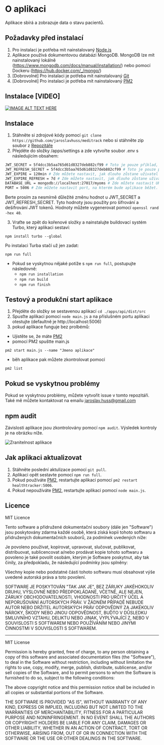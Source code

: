# O aplikaci

Aplikace sbírá a zobrazuje data o stavu pacientů.

## Požadavky před instalací

1. Pro instalaci je potřeba mít nainstalovaný [Node.js](https://nodejs.org/en/)
2. Aplikace používá dokumentovou databázi MongoDB. MongoDB lze mít nainstalovaný lokálně (https://www.mongodb.com/docs/manual/installation/) nebo pomocí Dockeru (https://hub.docker.com/_/mongo/)
3. [Dobrovolné] Pro instalaci je potřeba mít nainstalovaný [Git](https://git-scm.com/downloads)
4. [Dobrovolné] Pro instalaci je potřeba mít nainstalovaný [PM2](https://pm2.keymetrics.io/)

## Instalace [VIDEO]

[![IMAGE ALT TEXT HERE](https://img.youtube.com/vi/nHOW_95EQ6c/0.jpg)](https://www.youtube.com/watch?v=nHOW_95EQ6c)

## Instalace

1. Stáhněte si zdrojové kódy pomocí `git clone https://github.com/jaroslavhuss/meditrack` nebo si stáhněte zip soubor z [Repozitáře](https://github.com/jaroslavhuss/meditrack)
2. Přejděte do složky /apps/settings a zde vytvořte soubor .env s následujícím obsahem:

```bash
JWT_SECRET = 5f4dcc3b5aa765d61d8327deb882cf99 # Toto je pouze příklad, prosím změňte hodnotu
JWT_REFRESH_SECRET = 5f4dcc3b5aa765d61d8327deb882cf99 # Toto je pouze příklad, prosím změňte hodnotu
JWT_EXPIRE = 120min # Zde můžete nastavit, jak dlouho zůstane uživatel přihlášený
JWT_EXPIRE_REFRESH = 7d # Zde můžete nastavit, jak dlouho zůstane uživatel přihlášený po obnovení tokenu
DATABASE_URL = mongodb://localhost:27017/myoms # Zde můžete nastavit URL pro připojení k MongoDB, jedná se o příklad a je potřeba nastavit silné heslo
PORT = 5006 # Zde můžete nastavit port, na kterém bude aplikace běžet. Defaultně bude aplikace dostupná na http://localhost:5006
```

Berte prosím za nesmírně důležité změnu hodnot u JWT_SECRET a JWT_REFRESH_SECRET. Tyto hodnoty jsou použity pro šifrování a dešifrování JWT tokenů. Hodnoty můžete vygenerovat pomocí `openssl rand -hex 40`.

3. Vraťte se zpět do kořenové složky a nainstalujte buildovací systém Turbo, který aplikaci sestaví: 
```
npm install turbo --global 
```
Po instalaci Turba stačí už jen zadat: 
```
npm run full
```

- Pokud se vyskytnou nějaké potíže s ```npm run full```, postupujte následovně:
  - `npm run installation`
  - `npm run build`
  - `npm run finish`


## Testový a produkční start aplikace

1. Přejděte do složky se sestavenou aplikací `cd ./apps/api/dist/src`
2. Spusťte aplikaci pomocí `node main.js` a na příslušném portu aplikaci otestujte (defaultně je http://localhost:5006)
3. pokud aplikace funguje bez prolbémů:
 - Ujistěte se, že máte [PM2](https://pm2.keymetrics.io/)
 - pomocí PM2 spuštte main.js
 ```
 pm2 start main.js --name "Jmeno aplikace"
 ```
 - běh aplikace pak můžete zkontrolovat pomocí 
 ```
 pm2 list
 ```

## Pokud se vyskytnou problémy

Pokud se vyskytnou problémy, můžete vytvořit issue v tomto repozitáři. Také mě můžete kontaktovat na emailu jaroslav.huss@gmail.com

## npm audit

Závislosti aplikace jsou zkontrolovány pomocí `npm audit`. Výsledek kontroly je na obrázku níže.

![Zranitelnost aplikace](npm_audit.png "Zranitelnost aplikace")

## Jak aplikaci aktualizovat

1. Stáhněte poslední aktulizace pomocí `git pull`.
2. Aplikaci opět sestavte pomocí `npm run full`.
3. Pokud používáte [PM2](https://pm2.keymetrics.io/), restartujte aplikaci pomocí `pm2 restart healthtracker:5006`.
4. Pokud nepoužíváte [PM2](https://pm2.keymetrics.io/), restartujte aplikaci pomocí `node main.js`.

## Licence

MIT Licence

Tento software a přidružené dokumentační soubory (dále jen "Software") jsou poskytovány zdarma každé osobě, která získá kopii tohoto softwaru a přidružených dokumentačních souborů, za podmínek uvedených níže:

Je povoleno používat, kopírovat, upravovat, slučovat, publikovat, distribuovat, sublicencovat a/nebo prodávat kopie tohoto softwaru a povoleno je také povolit osobám, kterým je Software poskytnut, aby tak činily, za předpokladu, že následující podmínky jsou splněny:

Všechny kopie nebo podstatné části tohoto softwaru musí obsahovat výše uvedené autorská práva a toto povolení.

SOFTWARE JE POSKYTOVÁN "TAK JAK JE", BEZ ZÁRUKY JAKÉHOKOLIV DRUHU, VÝSLOVNÉ NEBO PŘEDPOKLÁDANÉ, VČETNĚ, ALE NEJEN, ZÁRUKY OBCHODOVATELNOSTI, VHODNOSTI PRO URČITÝ ÚČEL A NEPORUŠOVÁNÍ AUTORSKÝCH PRÁV. V ŽÁDNÉM PŘÍPADĚ NEBUDE AUTOR NEBO DRŽITEL AUTORSKÝCH PRÁV ODPOVĚDNÝ ZA JAKÉKOLIV NÁROKY, ŠKODY NEBO JINOU ODPOVĚDNOST, BUĎTO V DŮSLEDKU SMLUVNÍHO VZTAHU, DELIKTU NEBO JINAK, VYPLÝVAJÍCÍ Z, NEBO V SOUVISLOSTI S SOFTWAREM NEBO POUŽÍVÁNÍM NEBO JINÝMI ČINNOSTMI V SOUVISLOSTI S SOFTWAREM.

---

MIT License

Permission is hereby granted, free of charge, to any person obtaining a copy of this software and associated documentation files (the "Software"), to deal in the Software without restriction, including without limitation the rights to use, copy, modify, merge, publish, distribute, sublicense, and/or sell copies of the Software, and to permit persons to whom the Software is furnished to do so, subject to the following conditions:

The above copyright notice and this permission notice shall be included in all copies or substantial portions of the Software.

THE SOFTWARE IS PROVIDED "AS IS", WITHOUT WARRANTY OF ANY KIND, EXPRESS OR IMPLIED, INCLUDING BUT NOT LIMITED TO THE WARRANTIES OF MERCHANTABILITY, FITNESS FOR A PARTICULAR PURPOSE AND NONINFRINGEMENT. IN NO EVENT SHALL THE AUTHORS OR COPYRIGHT HOLDERS BE LIABLE FOR ANY CLAIM, DAMAGES OR OTHER LIABILITY, WHETHER IN AN ACTION OF CONTRACT, TORT OR OTHERWISE, ARISING FROM, OUT OF OR IN CONNECTION WITH THE SOFTWARE OR THE USE OR OTHER DEALINGS IN THE SOFTWARE.
